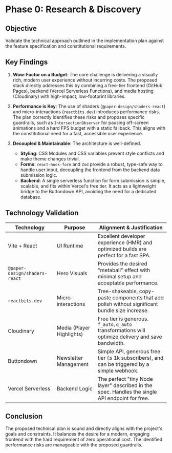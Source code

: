 # Phase 0: Research & Discovery

## Objective
Validate the technical approach outlined in the implementation plan against the feature specification and constitutional requirements.

## Key Findings

1.  **Wow-Factor on a Budget**: The core challenge is delivering a visually rich, modern user experience without incurring costs. The proposed stack directly addresses this by combining a free-tier frontend (GitHub Pages), backend (Vercel Serverless Functions), and media hosting (Cloudinary) with high-impact, low-footprint libraries.

2.  **Performance is Key**: The use of shaders (`@paper-design/shaders-react`) and micro-interactions (`reactbits.dev`) introduces performance risks. The plan correctly identifies these risks and proposes specific guardrails, such as `IntersectionObserver` for pausing off-screen animations and a hard FPS budget with a static fallback. This aligns with the constitutional need for a fast, accessible user experience.

3.  **Decoupled & Maintainable**: The architecture is well-defined.
    *   **Styling**: CSS Modules and CSS variables prevent style conflicts and make theme changes trivial.
    *   **Forms**: `react-hook-form` and `Zod` provide a robust, type-safe way to handle user input, decoupling the frontend from the backend data submission logic.
    *   **Backend**: A single serverless function for form submission is simple, scalable, and fits within Vercel's free tier. It acts as a lightweight bridge to the Buttondown API, avoiding the need for a dedicated database.

## Technology Validation

| Technology                    | Purpose                      | Alignment & Justification                                                                 |
| ----------------------------- | ---------------------------- | ----------------------------------------------------------------------------------------- |
| Vite + React                  | UI Runtime                   | Excellent developer experience (HMR) and optimized builds are perfect for a fast SPA.     |
| `@paper-design/shaders-react` | Hero Visuals                 | Provides the desired "metaball" effect with minimal setup and acceptable performance.     |
| `reactbits.dev`               | Micro-interactions           | Tree-shakeable, copy-paste components that add polish without significant bundle size increase. |
| Cloudinary                    | Media (Player Highlights)    | Free tier is generous. `f_auto,q_auto` transformations will optimize delivery and save bandwidth. |
| Buttondown                    | Newsletter Management        | Simple API, generous free tier (≤ 1k subscribers), and can be triggered by a simple webhook. |
| Vercel Serverless             | Backend Logic                | The perfect "tiny Node layer" described in the spec. Handles the single API endpoint for free. |

## Conclusion
The proposed technical plan is sound and directly aligns with the project's goals and constraints. It balances the desire for a modern, engaging frontend with the hard requirement of zero operational cost. The identified performance risks are manageable with the proposed guardrails.
